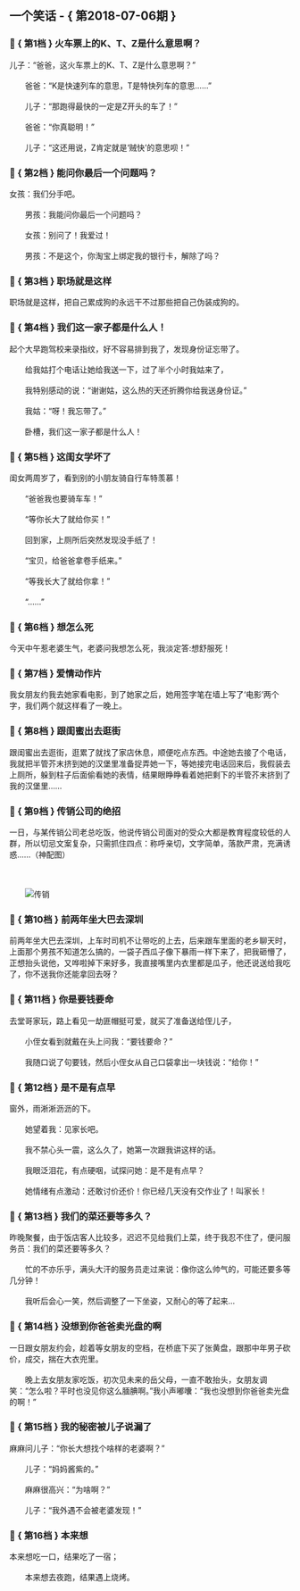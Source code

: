 ## 一个笑话 - { 第2018-07-06期 }
</hr>

### :jack_o_lantern: { 第1档 } 火车票上的K、T、Z是什么意思啊？
儿子：“爸爸，这火车票上的K、T、Z是什么意思啊？”<br/><br/>　　爸爸：“K是快速列车的意思，T是特快列车的意思……”<br/><br/>　　儿子：“那跑得最快的一定是Z开头的车了！”<br/><br/>　　爸爸：“你真聪明！”<br/><br/>　　儿子：“这还用说，Z肯定就是‘贼快’的意思呗！”


### :jack_o_lantern: { 第2档 } 能问你最后一个问题吗？
女孩：我们分手吧。<br/><br/>　　男孩：我能问你最后一个问题吗？<br/><br/>　　女孩：别问了！我爱过！<br/><br/>　　男孩：不是这个，你淘宝上绑定我的银行卡，解除了吗？


### :jack_o_lantern: { 第3档 } 职场就是这样
职场就是这样，把自己累成狗的永远干不过那些把自己伪装成狗的。


### :jack_o_lantern: { 第4档 } 我们这一家子都是什么人！
起个大早跑驾校来录指纹，好不容易排到我了，发现身份证忘带了。<br/><br/>　　给我姑打个电话让她给我送一下，过了半个小时我姑来了，<br/><br/>　　我特别感动的说：“谢谢姑，这么热的天还折腾你给我送身份证。”<br/><br/>　　我姑：“呀！我忘带了。”<br/><br/>　　卧槽，我们这一家子都是什么人！


### :jack_o_lantern: { 第5档 } 这闺女学坏了
闺女两周岁了，看到别的小朋友骑自行车特羡慕！<br/><br/>　　“爸爸我也要骑车车！”<br/><br/>　　“等你长大了就给你买！”<br/><br/>　　回到家，上厕所后突然发现没手纸了！<br/><br/>　　“宝贝，给爸爸拿卷手纸来。”<br/><br/>　　“等我长大了就给你拿！”<br/><br/>　　“……”


### :jack_o_lantern: { 第6档 } 想怎么死
今天中午惹老婆生气，老婆问我想怎么死，我淡定答:想舒服死！


### :jack_o_lantern: { 第7档 } 爱情动作片
我女朋友约我去她家看电影，到了她家之后，她用签字笔在墙上写了‘电影’两个字，我们两个就这样看了一晚上。


### :jack_o_lantern: { 第8档 } 跟闺蜜出去逛街
跟闺蜜出去逛街，逛累了就找了家店休息，顺便吃点东西。中途她去接了个电话，我就把半管芥末挤到她的汉堡里准备捉弄她一下，等她接完电话回来后，我假装去上厕所，躲到柱子后面偷看她的表情，结果眼睁睁看着她把剩下的半管芥末挤到了我的汉堡里……


### :jack_o_lantern: { 第9档 } 传销公司的绝招
一日，与某传销公司老总吃饭，他说传销公司面对的受众大都是教育程度较低的人群，所以切忌文案复杂，只需抓住四点：称呼亲切，文字简单，落款严肃，充满诱惑……（神配图）<br/><br/><br/><br/>　　<img src=http://down.laifudao.com/wangwen/x/54746_1.jpg alt=传销 /><br/>


### :jack_o_lantern: { 第10档 } 前两年坐大巴去深圳
前两年坐大巴去深圳，上车时司机不让带吃的上去，后来跟车里面的老乡聊天时，上面那个男孩不知道怎么搞的，一袋子西瓜子像下暴雨一样下来了，把我砸懵了，正想抬头说他，又哗啦掉下来好多，我直接嘴里内衣里都是瓜子，他还说送给我吃了，你不送我你还能拿回去呀？


### :jack_o_lantern: { 第11档 } 你是要钱要命
去堂哥家玩，路上看见一劫匪帽挺可爱，就买了准备送给侄儿子，<br/><br/>　　小侄女看到就戴在头上问我：“要钱要命？”<br/><br/>　　我随口说了句要钱，然后小侄女从自己口袋拿出一块钱说：“给你！”


### :jack_o_lantern: { 第12档 } 是不是有点早
窗外，雨淅淅沥沥的下。<br/><br/>　　她望着我：见家长吧。<br/><br/>　　我不禁心头一震，这么久了，她第一次跟我讲这样的话。<br/><br/>　　我眼泛泪花，有点硬咽，试探问她：是不是有点早？<br/><br/>　　她情绪有点激动：还敢讨价还价！你已经几天没有交作业了！叫家长！


### :jack_o_lantern: { 第13档 } 我们的菜还要等多久？
昨晚聚餐，由于饭店客人比较多，迟迟不见给我们上菜，终于我忍不住了，便问服务员：我们的菜还要等多久？<br/><br/>　　忙的不亦乐乎，满头大汗的服务员走过来说：像你这么帅气的，可能还要多等几分钟！<br/><br/>　　我听后会心一笑，然后调整了一下坐姿，又耐心的等了起来…


### :jack_o_lantern: { 第14档 } 没想到你爸爸卖光盘的啊
一日跟女朋友约会，趁着等女朋友的空档，在桥底下买了张黄盘，跟那中年男子砍价，成交，揣在大衣兜里。<br/><br/>　　晚上去女朋友家吃饭，初次见未来的岳父母，一直不敢抬头，女朋友调笑：“怎么啦？平时也没见你这么腼腆啊。”我小声嘟囔：“我也没想到你爸爸卖光盘的啊！”


### :jack_o_lantern: { 第15档 } 我的秘密被儿子说漏了
麻麻问儿子：“你长大想找个啥样的老婆啊？”<br/><br/>　　儿子：“妈妈酱紫的。”<br/><br/>　　麻麻很高兴：“为啥啊？”<br/><br/>　　儿子：“我外遇不会被老婆发现！”


### :jack_o_lantern: { 第16档 } 本来想
本来想吃一口，结果吃了一宿；<br/><br/>　　本来想去夜跑，结果遇上烧烤。


